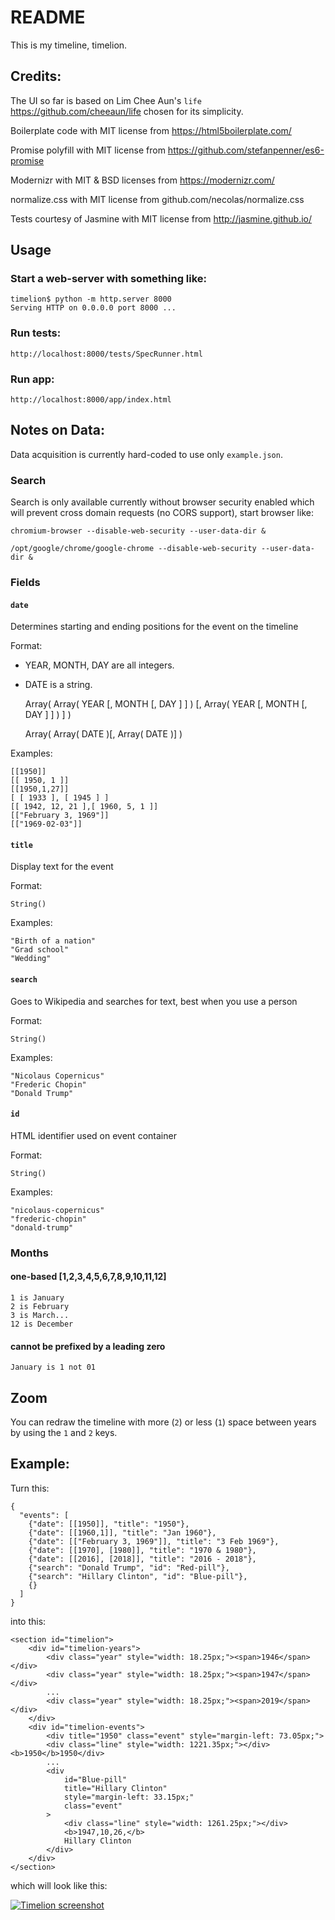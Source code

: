 # README

This is my timeline, timelion.

## Credits:

The UI so far is based on Lim Chee Aun's `life`
https://github.com/cheeaun/life chosen for its simplicity.

Boilerplate code with MIT license from https://html5boilerplate.com/

Promise polyfill with MIT license from https://github.com/stefanpenner/es6-promise

Modernizr with MIT & BSD licenses from https://modernizr.com/

normalize.css with MIT license from github.com/necolas/normalize.css

Tests courtesy of Jasmine with MIT license from http://jasmine.github.io/

## Usage


### Start a web-server with something like:

	timelion$ python -m http.server 8000
	Serving HTTP on 0.0.0.0 port 8000 ...

### Run tests:

	http://localhost:8000/tests/SpecRunner.html

### Run app:

	http://localhost:8000/app/index.html

## Notes on Data:

Data acquisition is currently hard-coded to use only `example.json`.

### Search

Search is only available currently without browser security enabled which will
prevent cross domain requests (no CORS support), start browser like:

	chromium-browser --disable-web-security --user-data-dir &

	/opt/google/chrome/google-chrome --disable-web-security --user-data-dir &

### Fields

#### `date`

Determines starting and ending positions for the event on the timeline

Format:

* YEAR, MONTH, DAY are all integers.
* DATE is a string.

	Array( Array( YEAR [, MONTH [, DAY ] ] ) [, Array( YEAR [, MONTH [, DAY ] ] ) ] )

	Array( Array( DATE )[, Array( DATE )] )

Examples:

	[[1950]]
	[[ 1950, 1 ]]
	[[1950,1,27]]
	[ [ 1933 ], [ 1945 ] ]
	[[ 1942, 12, 21 ],[ 1960, 5, 1 ]]
	[["February 3, 1969"]]
	[["1969-02-03"]]

#### `title`

Display text for the event

Format:

	String()

Examples:

	"Birth of a nation"
	"Grad school"
	"Wedding"

#### `search`

Goes to Wikipedia and searches for text, best when you use a person

Format:

	String()

Examples:

	"Nicolaus Copernicus"
	"Frederic Chopin"
	"Donald Trump"

#### `id`

HTML identifier used on event container

Format:

	String()

Examples:

	"nicolaus-copernicus"
	"frederic-chopin"
	"donald-trump"

### Months

#### one-based [1,2,3,4,5,6,7,8,9,10,11,12]

	1 is January
	2 is February
	3 is March...
	12 is December

#### cannot be prefixed by a leading zero

	January is 1 not 01

## Zoom

You can redraw the timeline with more (`2`) or less (`1`) space between years
by using the `1` and `2` keys.

## Example:

Turn this:

	{
	  "events": [
		{"date": [[1950]], "title": "1950"},
		{"date": [[1960,1]], "title": "Jan 1960"},
		{"date": [["February 3, 1969"]], "title": "3 Feb 1969"},
		{"date": [[1970], [1980]], "title": "1970 & 1980"},
		{"date": [[2016], [2018]], "title": "2016 - 2018"},
		{"search": "Donald Trump", "id": "Red-pill"},
		{"search": "Hillary Clinton", "id": "Blue-pill"},
		{}
	  ]
	}

into this:

	<section id="timelion">
		<div id="timelion-years">
			<div class="year" style="width: 18.25px;"><span>1946</span></div>
			<div class="year" style="width: 18.25px;"><span>1947</span></div>
			...
			<div class="year" style="width: 18.25px;"><span>2019</span></div>
		</div>
		<div id="timelion-events">
			<div title="1950" class="event" style="margin-left: 73.05px;">
			<div class="line" style="width: 1221.35px;"></div><b>1950</b>1950</div>
			...
			<div
				id="Blue-pill"
				title="Hillary Clinton"
				style="margin-left: 33.15px;"
				class="event"
			>
				<div class="line" style="width: 1261.25px;"></div>
				<b>1947,10,26,</b>
				Hillary Clinton
			</div>
		</div>
	</section>

which will look like this:

[![Timelion screenshot](http://104.237.140.142/timelion/assets/screenshot.png)](http://104.237.140.142/timelion/assets/screenshot.png)

